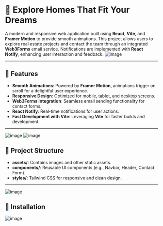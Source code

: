 # 🏡 Explore Homes That Fit Your Dreams

A modern and responsive web application built using **React**, **Vite**, and **Framer Motion** to provide smooth animations. This project allows users to explore real estate projects and contact the team through an integrated **Web3Forms** email service. Notifications are implemented with **React Notify**, enhancing user interaction and feedback.
![image](https://github.com/user-attachments/assets/0f7d6416-02e0-480c-8f5a-6590bf225b7b)

---

## 🌟 Features
- **Smooth Animations**: Powered by **Framer Motion**, animations trigger on scroll for a delightful user experience.
- **Responsive Design**: Optimized for mobile, tablet, and desktop screens.
- **Web3Forms Integration**: Seamless email sending functionality for contact forms.
- **React Notify**: Real-time notifications for user actions.
- **Fast Development with Vite**: Leveraging **Vite** for faster builds and development.

---
![image](https://github.com/user-attachments/assets/5aed9270-dc4d-4672-8006-1eb7d00fdb55)
![image](https://github.com/user-attachments/assets/5d8c39da-b12c-4c68-b5f3-0df7748e4fd6)


## 📂 Project Structure
- **assets/**: Contains images and other static assets.
- **components/**: Reusable UI components (e.g., Navbar, Header, Contact Form).
- **styles/**: Tailwind CSS for responsive and clean design.

---
![image](https://github.com/user-attachments/assets/5a9be3ba-279f-48b9-9c49-88aeb47c5d02)

## 🚀 Installation
![image](https://github.com/user-attachments/assets/6aebff00-6443-47f5-b8e2-bcc1ec7dc158)


